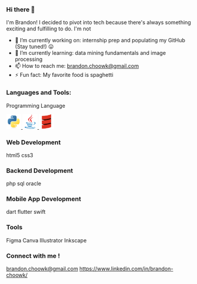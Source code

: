 ### Hi there 👋
I'm Brandon! I decided to pivot into tech because there's always something exciting and fulfilling to do. I'm not  

- 🔭 I’m currently working on: internship prep and populating my GitHub (Stay tuned!) 😛
- 🌱 I’m currently learning: data mining fundamentals and image processing
- 📫 How to reach me: brandon.choowk@gmail.com
- ⚡ Fun fact: My favorite food is spaghetti

### Languages and Tools:
Programming Language
<p>
 <a href="https://www.python.org" target="_blank" rel="noreferrer"> <img src="https://raw.githubusercontent.com/devicons/devicon/master/icons/python/python-original.svg" alt="python" width="40" height="40"/> </a>
 <a href="https://www.java.com" target="_blank" rel="noreferrer"> <img src="https://raw.githubusercontent.com/devicons/devicon/master/icons/java/java-original.svg"  alt="java" width="40" height="40"/> </a>
<a href="https://www.scala-lang.org" target="_blank" rel="noreferrer"> <img src="https://raw.githubusercontent.com/devicons/devicon/master/icons/scala/scala-original.svg" alt="scala" width="40" height="40"/> </a>
</p>

### Web Development
html5 css3

### Backend Development
php sql oracle 

### Mobile App Development
dart flutter swift

### Tools
Figma Canva Illustrator Inkscape

### Connect with me !
brandon.choowk@gmail.com https://www.linkedin.com/in/brandon-choowk/
